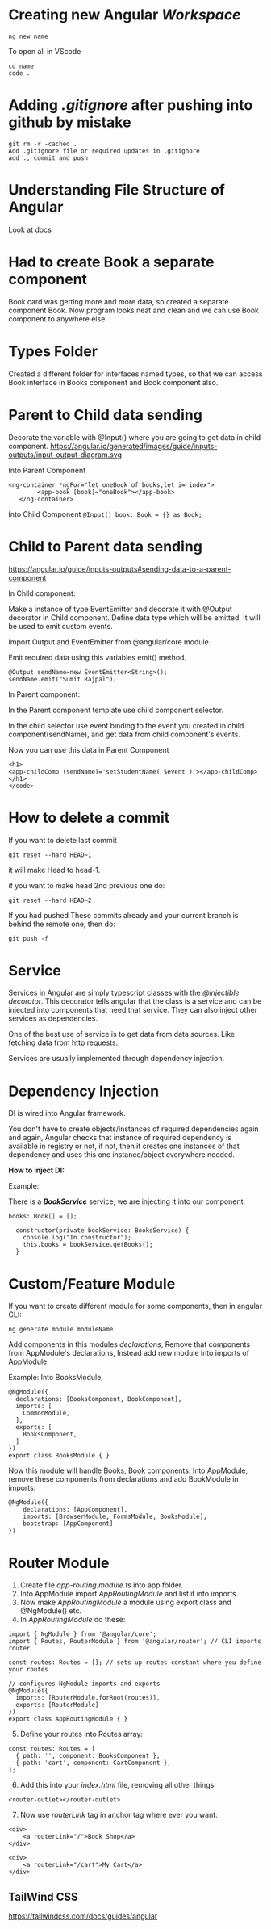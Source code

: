 # Creating new Angular *Workspace*
```
ng new name
```

To open all in VScode 
```
cd name
code .
```

# Adding *.gitignore* after pushing into github by mistake
```
git rm -r -cached .
Add .gitignore file or required updates in .gitignore
add ., commit and push
```

# Understanding File Structure of Angular
[Look at docs](https://angular.io/guide/file-structure)

# Had to create Book a separate component
Book card was getting more and more data, so created a separate component Book. Now program looks neat and clean and we can use Book component to anywhere else.

# Types Folder
Created a different folder for interfaces named types, so that we can access Book interface in Books component and Book component also.

# Parent to Child data sending
Decorate the variable with @Input() where you are going to get data in child component.
https://angular.io/generated/images/guide/inputs-outputs/input-output-diagram.svg

Into Parent Component
```
<ng-container *ngFor="let oneBook of books,let i= index">
        <app-book [book]="oneBook"></app-book>
   </ng-container>
```

Into Child Component
``` @Input() book: Book = {} as Book; ```


# Child to Parent data sending

https://angular.io/guide/inputs-outputs#sending-data-to-a-parent-component

In Child component:

Make a instance of type EventEmitter and decorate it with @Output decorator in Child component. Define data type which will be emitted.
It will be used to emit custom events.

Import Output and EventEmitter from @angular/core module.

Emit required data using this variables emit() method.

```
@Output sendName=new EventEmitter<String>();
sendName.emit("Sumit Rajpal");
```

In Parent component:

In the Parent component template use child component selector.

In the child selector use event binding to the event you created in child component(sendName), and get data from child component's events.

Now you can use this data in Parent Component

```
<h1>
<app-childComp (sendName)='setStudentName( $event )'></app-childComp>
</h1>
</code>
```

# How to delete a commit

If you want to delete last commit
```
git reset --hard HEAD~1
```
it will make Head to head-1.

if you want to make head 2nd previous one do:
```
git reset --hard HEAD~2
```

If you had pushed These commits already and your current branch is behind the remote one, then do:
```
git push -f
```

# Service 
Services in Angular are simply typescript classes with the *@injectible decorator*. This decorator tells angular that the class is a service and can be injected into components that need that service. They can also inject other services as dependencies.

One of the best use of service is to get data from data sources. Like fetching data from http requests.

Services are usually implemented through dependency injection.

# Dependency Injection
DI is wired into Angular framework.

You don't have to create objects/instances of required dependencies again and again, Angular checks that instance of required dependency is available in registry or not, if not, then it creates one instances of that dependency and uses this one instance/object everywhere needed.

**How to inject DI:**

Example:

There is a ***BookService*** service, we are injecting it into our component:
```
books: Book[] = [];

  constructor(private bookService: BooksService) {
    console.log("In constructor");
    this.books = bookService.getBooks();
  }
  ```

# Custom/Feature Module
If you want to create different module for some components, then in angular CLI:
```
ng generate module moduleName
```

Add components in this modules *declarations*,
Remove that components from AppModule's declarations,
Instead add new module into imports of AppModule.

Example: Into BooksModule,
```
@NgModule({
  declarations: [BooksComponent, BookComponent],
  imports: [
    CommonModule,
  ],
  exports: [
    BooksComponent,
  ]
})
export class BooksModule { }

```
Now this module will handle Books, Book components.
Into AppModule, remove these components from declarations and add BookModule in imports:
```
@NgModule({
    declarations: [AppComponent],
    imports: [BrowserModule, FormsModule, BooksModule],
    bootstrap: [AppComponent]
})
```


# Router Module

1. Create file *app-routing.module.ts* into app folder.
2. Into AppModule import *AppRoutingModule* and list it into imports.
3. Now make *AppRoutingModule* a module using export class and @NgModule() etc.
4. In *AppRoutingModule* do these:
```
import { NgModule } from '@angular/core';
import { Routes, RouterModule } from '@angular/router'; // CLI imports router

const routes: Routes = []; // sets up routes constant where you define your routes

// configures NgModule imports and exports
@NgModule({
  imports: [RouterModule.forRoot(routes)],
  exports: [RouterModule]
})
export class AppRoutingModule { }
```

5. Define your routes into Routes array:
```
const routes: Routes = [
  { path: '', component: BooksComponent },
  { path: 'cart', component: CartComponent },
];
```

6. Add this into your *index.html* file, removing all other things:
```
<router-outlet></router-outlet>
```

7. Now use *routerLink* tag in anchor tag where ever you want:
```
<div>
    <a routerLink="/">Book Shop</a>
</div>
    
<div>
    <a routerLink="/cart">My Cart</a>
</div>
```

## TailWind CSS
https://tailwindcss.com/docs/guides/angular
